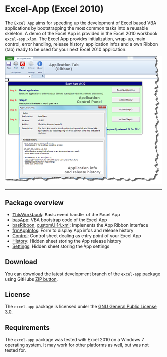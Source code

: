 # Excel-App (Excel 2010)

The `Excel App` aims for speeding up the development of Excel based VBA applications by bootstrapping the most common tasks into a reusable skeleton. A demo of the Excel App is provided in the  Excel 2010 workbook `excel-app.xlsm`. The Excel App provides initialization, wrap-up, main control, error handling, release history, application infos and a own Ribbon (tab) ready to be used for your next Excel 2010 application.

![](docs/screenshot.png)

----------------------------------------
## Package overview

- [ThisWorkbook](vba/ThisWorkbook.cls): Basic event handler of the Excel App
- [basApp](vba/basApp.bas): VBA bootstrap code of the Excel App
- [basRibbon](vba/basRibbon.bas), [customUI14.xml](vba/customUI/customUI14.xml): Implements the App Ribbon interface
- [frmAppInfos](vba/frmAppInfos.frm): Form to display App infos and release history
- [Control](vba/App_Control.cls): Control sheet dealing as entry point of your Excel App
- [History](vba/App_History.cls): Hidden sheet storing the App release history
- [Settings](vba/App_Settings.cls): Hidden sheet storing the App settings

## Download
You can download the latest development branch of the `excel-app` package using GitHubs [ZIP button](https://github.com/cwsoft/excel-app/archive/master.zip).

## License
The `excel-app` package is licensed under the [GNU General Public License 3.0](./LICENSE).

## Requirements
The `excel-app` package was tested with Excel 2010 on a Windows 7 operating system. It may work for other platforms as well, but was not tested for.